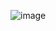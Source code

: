 ![image](https://github.com/minseok06/minseok06/assets/121544294/ef500aef-469d-42ae-b9fa-bedbd5e928d7)
